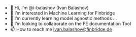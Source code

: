 - 👋 Hi, I’m @i-balashov (Ivan Balashov)
- 👀 I’m interested in Machine Learning for Finbridge
- 🌱 I’m currently learning model agnostic methods ...
- 💞️ I’m looking to collaborate on the FE documentation Tool
- 📫 How to reach me ivan.balashov@finbridge.de

<!---
FinbridgeML/FinbridgeML is a ✨ special ✨ repository because its `README.md` (this file) appears on your GitHub profile.
You can click the Preview link to take a look at your changes.
--->
